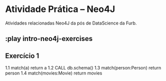 # Atividade Prática – Neo4J
Atividades relacionadas Neo4J da pós de DataScience da Furb.


## :play intro-neo4j-exercises 


## Exercício 1

1.1 match(a) return a
1.2 CALL db.schema()
1.3 match(person:Person) return person
1.4 match(movies:Movie) return movies